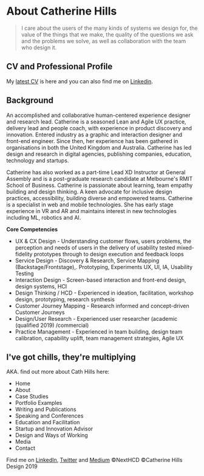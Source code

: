 ﻿
# About Catherine Hills

> I care about the users of the many kinds of systems we design for, the value of the things that we make, the quality of the questions we ask and the problems we solve, as well as collaboration with the team who design it.

## CV and Professional Profile

My [latest CV](https://www.visualcv.com/catherine-hills/) is here and you can also find me on [Linkedin](https://www.linkedin.com/in/catherine-hills-96a1b515/).


## Background

An accomplished and collaborative human-centered experience designer and research lead. Catherine is a seasoned Lean and Agile UX practice, delivery lead and people coach, with experience in product discovery and innovation. Entered industry as a graphic and interaction designer and front-end engineer. Since then, her experience has been gathered in organisations in both the United Kingdom and Australia. Catherine has led design and research in digital agencies, publishing companies, education, technology and startups.  

Catherine has also worked as a part-time Lead XD Instructor at General Assembly and is a post-graduate research candidate at Melbourne's RMIT School of Business. Catherine is passionate about learning, team empathy building and design thinking. A keen advocate for inclusive design practices, accessibility, building diverse and empowered teams. Catherine is a specialist in web and mobile technologies. She has early stage experience in VR and AR and maintains interest in new technologies including ML, robotics and AI.  

**Core Competencies**

 - UX & CX Design - Understanding customer flows, users problems, the perception and needs of users in the delivery of usability tested mixed-fidelity prototypes through to design execution and feedback loops  
 - Service Design - Discovery & Research, Service Mapping (Backstage/Frontstage),. Prototyping, Experiments UX, UI, IA, Usability Testing  
 - Interaction Design - Screen-based interaction and front-end design, design systems, HCI  
 - Design Thinking / HCD - Experienced in ideation, facilitation, workshop design, prototyping, research synthesis  
 - Customer Journey Mapping - Research informed and concept-driven Customer Journeys  
 - Design/User Research - Experienced user researcher (academic (qualified 2019) /commercial)  
 - Practice Management - Experienced in team building, design team calibration, capability uplift, team management strategies, Agile UX



## I've got chills, they're multiplying
AKA. find out more about Cath Hills here:
 - Home
 - About
 - Case Studies 
 - Portfolio Examples 
 - Writing and Publications
 - Speaking and Conferences
 - Education and Facilitation
 - Startup and Innovation Advisor
 - Design and Ways of Working
 - Media
 - Contact


Find me on [LinkedIn](https://www.linkedin.com/in/catherine-hills-96a1b515/), [Twitter](https://twitter.com/daughterofbev) and [Medium](https://medium.com/@daughterofbev) 
©NextHCD ©Catherine Hills Design 2019
